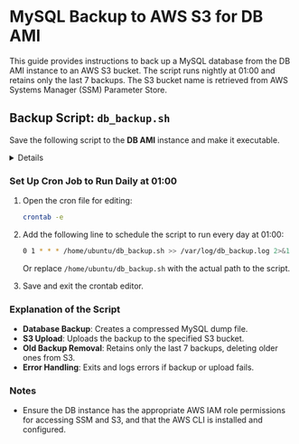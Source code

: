 
# MySQL Backup to AWS S3 for DB AMI

This guide provides instructions to back up a MySQL database from the DB AMI instance to an AWS S3 bucket. The script runs nightly at 01:00 and retains only the last 7 backups. The S3 bucket name is retrieved from AWS Systems Manager (SSM) Parameter Store.

## Backup Script: `db_backup.sh`

Save the following script to the **DB AMI** instance and make it executable.

<details>

```bash
#!/bin/bash

# Configuration
DB_NAME="flask_db"
DB_USER="flask_user"
DB_PASSWORD="secure_password"  # Update with the actual password
SSM_PARAMETER_NAME="/app/s3-backup-bucket"  # Update with your SSM parameter name

# AWS CLI configurations
REGION="eu-north-1"  # Update to your AWS region

# Get the S3 bucket name from SSM Parameter Store
S3_BUCKET=$(aws ssm get-parameter --name "$SSM_PARAMETER_NAME" --query "Parameter.Value" --output text --region "$REGION")

if [[ -z "$S3_BUCKET" ]]; then
    echo "Error: S3 bucket name could not be retrieved from SSM Parameter Store."
    exit 1
fi

# Directories and filenames
BACKUP_DIR="/tmp/mysql_backups"
DATE=$(date +'%Y-%m-%d')
BACKUP_FILE="${BACKUP_DIR}/${DB_NAME}_${DATE}.sql.gz"

# Create backup directory if not exists
mkdir -p "$BACKUP_DIR"

# Dump the database and compress the output
mysqldump -u"$DB_USER" -p"$DB_PASSWORD" "$DB_NAME" | gzip > "$BACKUP_FILE"

if [[ $? -ne 0 ]]; then
    echo "Error: Database backup failed."
    exit 1
fi

# Upload the backup file to S3
aws s3 cp "$BACKUP_FILE" "s3://${S3_BUCKET}/backups/${DB_NAME}_${DATE}.sql.gz" --region "$REGION"

if [[ $? -ne 0 ]]; then
    echo "Error: Upload to S3 failed."
    exit 1
fi

echo "Backup uploaded to S3: ${S3_BUCKET}/backups/${DB_NAME}_${DATE}.sql.gz"

# Remove local backup file
rm -f "$BACKUP_FILE"

# Clean up old backups (retain the last 7 backups)
BACKUPS_TO_DELETE=$(aws s3 ls "s3://${S3_BUCKET}/backups/" --region "$REGION" | sort | head -n -7 | awk '{print $4}')

for backup in $BACKUPS_TO_DELETE; do
    aws s3 rm "s3://${S3_BUCKET}/backups/$backup" --region "$REGION"
    echo "Deleted old backup: $backup"
done
```
</details>

### Set Up Cron Job to Run Daily at 01:00

1. Open the cron file for editing:

   ```bash
   crontab -e
   ```

2. Add the following line to schedule the script to run every day at 01:00:

   ```bash
   0 1 * * * /home/ubuntu/db_backup.sh >> /var/log/db_backup.log 2>&1
   ```

   Or replace `/home/ubuntu/db_backup.sh` with the actual path to the script.

3. Save and exit the crontab editor.

### Explanation of the Script

- **Database Backup**: Creates a compressed MySQL dump file.
- **S3 Upload**: Uploads the backup to the specified S3 bucket.
- **Old Backup Removal**: Retains only the last 7 backups, deleting older ones from S3.
- **Error Handling**: Exits and logs errors if backup or upload fails.

### Notes

- Ensure the DB instance has the appropriate AWS IAM role permissions for accessing SSM and S3, and that the AWS CLI is installed and configured.
